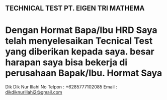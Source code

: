 ## TECHNICAL TEST PT. EIGEN TRI MATHEMA ##
Dengan Hormat Bapa/Ibu HRD
Saya telah menyelesaikan Tecnical Test yang diberikan kepada saya. besar harapan saya bisa bekerja di perusahaan Bapak/Ibu.
Hormat Saya
=========================
Dik Dik Nur Illahi
No Telpon : +6285777102085
Email : dikdiknurillahi2@gmail.com
